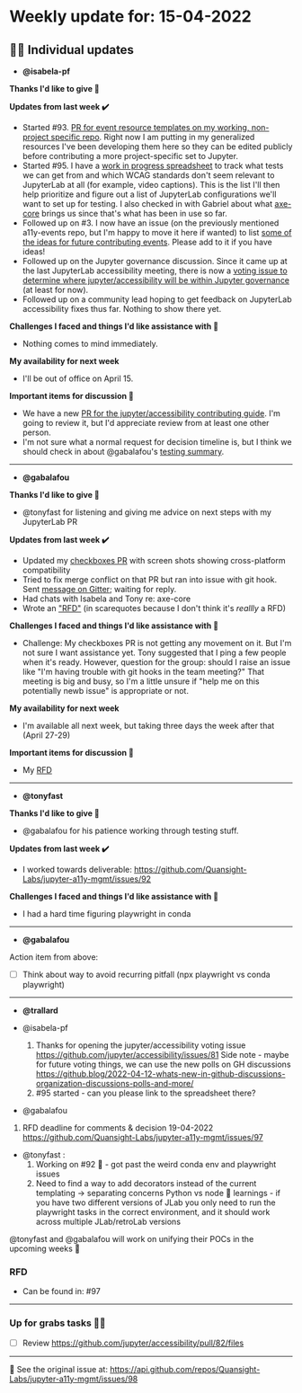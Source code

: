 # Weekly update for: 15-04-2022

## :singer: Individual updates

- **@isabela-pf** 

 **Thanks I'd like to give 🙌**

**Updates from last week :heavy_check_mark:**
- Started #93. [PR for event resource templates on my working, non-project specific repo](https://github.com/isabela-pf/a11y-events/pull/5). Right now I am putting in my generalized resources I've been developing them here so they can be edited publicly before contributing a more project-specific set to Jupyter.
- Started #95. I have a [work in progress spreadsheet](https://docs.google.com/spreadsheets/d/1mUmZevaEI1HwZQ0uF5Rjhb9mGEJ71RAkjj-Lxr3sLZw/edit?usp=sharing) to track what tests we can get from and which WCAG standards don't seem relevant to JupyterLab at all (for example, video captions). This is the list I'll then help prioritize and figure out a list of JupyterLab configurations we'll want to set up for testing. I also checked in with Gabriel about what [axe-core](https://github.com/dequelabs/axe-core/blob/develop/doc/rule-descriptions.md#wcag-21-level-a--aa-rules) brings us since that's what has been in use so far.
- Followed up on #3. I now have an issue (on the previously mentioned a11y-events repo, but I'm happy to move it here if wanted) to list [some of the ideas for future contributing events](https://github.com/isabela-pf/a11y-events/issues/4). Please add to it if you have ideas!
-  Followed up on the Jupyter governance discussion. Since it came up at the last JupyterLab accessibility meeting, there is now a [voting issue to determine where jupyter/accessibility will be within Jupyter governance](https://github.com/jupyter/accessibility/issues/81) (at least for now).
- Followed up on a community lead hoping to get feedback on JupyterLab accessibility fixes thus far. Nothing to show there yet.

**Challenges I faced and things I'd like assistance with 🙏**
- Nothing comes to mind immediately.

**My availability for next week**
- I'll be out of office on April 15.

**Important items for discussion 💬**
- We have a new [PR for the jupyter/accessibility contributing guide](https://github.com/jupyter/accessibility/pull/82/files). I'm going to review it, but I'd appreciate review from at least one other person.
- I'm not sure what a normal request for decision timeline is, but I think we should check in about @gabalafou's [testing summary](https://github.com/Quansight-Labs/jupyter-a11y-mgmt/issues/97). 
---

- **@gabalafou** 

 **Thanks I'd like to give 🙌**
- @tonyfast for listening and giving me advice on next steps with my JupyterLab PR

**Updates from last week :heavy_check_mark:**
- Updated my [checkboxes PR](https://github.com/jupyterlab/jupyterlab/pull/12299) with screen shots showing cross-platform compatibility
- Tried to fix merge conflict on that PR but ran into issue with git hook. Sent [message on Gitter](https://gitter.im/jupyterlab/jupyterlab?at=62570142161ffc40d700bca1); waiting for reply.
- Had chats with Isabela and Tony re: axe-core
- Wrote an ["RFD"](https://github.com/Quansight-Labs/jupyter-a11y-mgmt/issues/97) (in scarequotes because I don't think it's _reallly_ a RFD)

**Challenges I faced and things I'd like assistance with 🙏**
- Challenge: My checkboxes PR is not getting any movement on it. But I'm not sure I want assistance yet. Tony suggested that I ping a few people when it's ready. However, question for the group: should I raise an issue like "I'm having trouble with git hooks in the team meeting?" That meeting is big and busy, so I'm a little unsure if "help me on this potentially newb issue" is appropriate or not.
 
**My availability for next week**
- I'm available all next week, but taking three days the week after that (April 27-29)

**Important items for discussion 💬**
- My  [RFD](https://github.com/Quansight-Labs/jupyter-a11y-mgmt/issues/97) 
---

- **@tonyfast** 

 **Thanks I'd like to give 🙌**
- @gabalafou for his patience working through testing stuff.

**Updates from last week :heavy_check_mark:**
- I worked towards deliverable: https://github.com/Quansight-Labs/jupyter-a11y-mgmt/issues/92

**Challenges I faced and things I'd like assistance with 🙏**
- I had a hard time figuring playwright in conda
 
---

- **@gabalafou** 

 Action item from above:
- [ ] Think about way to avoid recurring pitfall (npx playwright vs conda playwright) 
---

- **@trallard** 

 - @isabela-pf 
    1. Thanks for opening the jupyter/accessibility voting issue https://github.com/jupyter/accessibility/issues/81
    Side note - maybe for future voting things, we can use the new polls on GH discussions https://github.blog/2022-04-12-whats-new-in-github-discussions-organization-discussions-polls-and-more/
    2. #95 started - can you please link to the spreadsheet there?
 - @gabalafou 
  1. RFD deadline for comments & decision 19-04-2022 https://github.com/Quansight-Labs/jupyter-a11y-mgmt/issues/97
 - @tonyfast :
 	1. Working on #92 🎉  - got past the weird conda env and playwright issues
 	2. Need to find a way to add decorators instead of the current templating -> separating concerns Python vs node
 	🔑 learnings -  if you have two different versions of JLab you only need to run the playwright tasks in the correct environment, and it should work across multiple JLab/retroLab versions
 	
 @tonyfast  and @gabalafou  will work on unifying their POCs in the upcoming weeks 🌱 

 ### RFD 
 - Can be found in: #97 	
 	
 ---
 
  ### Up for grabs tasks 🤚🏽
  - [ ] Review https://github.com/jupyter/accessibility/pull/82/files
   
---


:link: See the original issue at: <https://api.github.com/repos/Quansight-Labs/jupyter-a11y-mgmt/issues/98>

